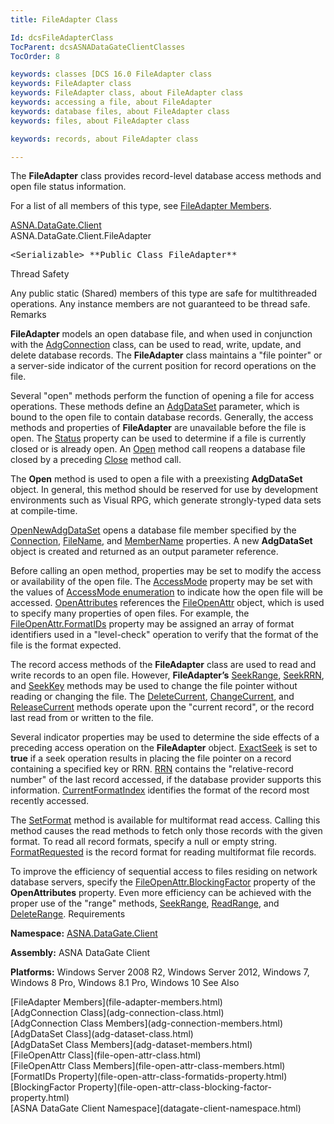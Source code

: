 ```yaml
---
title: FileAdapter Class

Id: dcsFileAdapterClass
TocParent: dcsASNADataGateClientClasses
TocOrder: 8

keywords: classes [DCS 16.0 FileAdapter class
keywords: FileAdapter class
keywords: FileAdapter class, about FileAdapter class
keywords: accessing a file, about FileAdapter
keywords: database files, about FileAdapter class
keywords: files, about FileAdapter class

keywords: records, about FileAdapter class

---
```


The **FileAdapter** class provides record-level database access methods and open file status information. 

For a list of all members of this type, see [FileAdapter Members](file-adapter-members.html).

[ASNA.DataGate.Client](datagate-client-namespace.html) <br /> ASNA.DataGate.Client.<span>FileAdapter</span>
<pre class="prettyprint">&lt;Serializable&gt; **Public Class FileAdapter** </pre>

Thread Safety

Any public static (Shared) members of this type are safe for multithreaded operations. Any instance members are not guaranteed to be thread safe.
Remarks

<span> **FileAdapter** </span> models an open database file, and when used in conjunction with the [ AdgConnection](adg-connection-class.html) class, can be used to read, write, update, and delete database records. The **FileAdapter** class maintains a "file pointer" or a server-side indicator of the current position for record operations on the file.

Several "open" methods perform the function of opening a file for access operations. These methods define an [AdgDataSet](adg-dataset-class.html) parameter, which is bound to the open file to contain database records. Generally, the access methods and properties of **FileAdapter** are unavailable before the file is open. The [ Status](file-adapter-class-status-property.html) property can be used to determine if a file is currently closed or is already open. An [Open](file-adapter-class-open-method.html) method call reopens a database file closed by a preceding [ Close](file-adapter-class-close-method.html) method call.

The **Open** method is used to open a file with a preexisting **AdgDataSet** object. In general, this method should be reserved for use by development environments such as Visual RPG, which generate strongly-typed data sets at compile-time.

[OpenNewAdgDataSet](file-adapter-class-open-new-adg-dataset-method.html) opens a database file member specified by the [ Connection](file-adapter-class-connection-property.html), [FileName](file-adapter-class-file-name-property.html), and [MemberName](file-adapter-class-member-name-property.html) properties. A new **AdgDataSet** object is created and returned as an output parameter reference.

Before calling an open method, properties may be set to modify the access or availability of the open file. The [ AccessMode](file-adapter-class-access-mode-property.html) property may be set with the values of [AccessMode enumeration](access-mode-enumeration.html) to indicate how the open file will be accessed. [ OpenAttributes](file-adapter-class-open-attributes-property.html) references the [FileOpenAttr](file-open-attr-class.html) object, which is used to specify many properties of open files. For example, the [FileOpenAttr.FormatIDs](file-open-attr-class-formatids-property.html) property may be assigned an array of format identifiers used in a "level-check" operation to verify that the format of the file is the format expected.

The record access methods of the **FileAdapter** class are used to read and write records to an open file. However, **FileAdapter’s** [SeekRange](file-adapter-class-seek-range-method.html), [ SeekRRN](file-adapter-class-seek-rrn-method.html), and [SeekKey](file-adapter-class-seek-key-method.html) methods may be used to change the file pointer without reading or changing the file. The [DeleteCurrent](file-adapter-class-delete-current-method.html), [ChangeCurrent](file-adapter-class-change-current-method.html), and [ ReleaseCurrent](file-adapter-class-release-current-method.html) methods operate upon the "current record", or the record last read from or written to the file.

Several indicator properties may be used to determine the side effects of a preceding access operation on the **FileAdapter** object. [ ExactSeek](file-adapter-class-exact-seek-property.html) is set to **true** if a seek operation results in placing the file pointer on a record containing a specified key or RRN. [ RRN](file-adapter-class-rrn-property.html) contains the "relative-record number" of the last record accessed, if the database provider supports this information. [ CurrentFormatIndex](file-adapter-class-current-format-index-property.html) identifies the format of the record most recently accessed.

The [SetFormat](file-adapter-class-set-format-method.html) method is available for multiformat read access. Calling this method causes the read methods to fetch only those records with the given format. To read all record formats, specify a null or empty string. [ FormatRequested](file-adapter-class-format-requested-property.html) is the record format for reading multiformat file records.

To improve the efficiency of sequential access to files residing on network database servers, specify the [ FileOpenAttr.BlockingFactor](file-open-attr-class-blocking-factor-property.html) property of the **OpenAttributes** property. Even more efficiency can be achieved with the proper use of the "range" methods, [SeekRange](file-adapter-class-seek-range-method.html), [ReadRange](file-adapter-class-read-range-method.html), and [ DeleteRange](file-adapter-class-delete-range-method.html).
Requirements

**Namespace:** [ASNA.DataGate.Client](datagate-client-namespace.html) 

**Assembly:** ASNA DataGate Client

**Platforms:** Windows Server 2008 R2, Windows Server 2012, Windows 7, Windows 8 Pro, Windows 8.1 Pro, Windows 10
See Also

<dl />
      [FileAdapter Members](file-adapter-members.html)
      <br />
      [AdgConnection Class](adg-connection-class.html)
      <br />
      [AdgConnection Class Members](adg-connection-members.html)  <br />[AdgDataSet Class](adg-dataset-class.html)<br />[AdgDataSet Class Members](adg-dataset-members.html)<br />[FileOpenAttr Class](file-open-attr-class.html)<br />[FileOpenAttr Class Members](file-open-attr-class-members.html)<br />[FormatIDs Property](file-open-attr-class-formatids-property.html)<br />[BlockingFactor Property](file-open-attr-class-blocking-factor-property.html)<br />[ASNA DataGate Client Namespace](datagate-client-namespace.html) 

